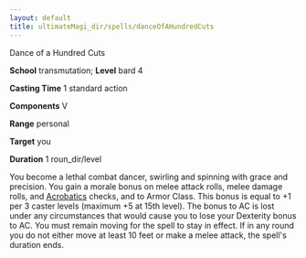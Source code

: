 ```yaml
---
layout: default
title: ultimateMagi_dir/spells/danceOfAHundredCuts
---
```

Dance of a Hundred Cuts

**School** transmutation; **Level** bard 4

**Casting Time** 1 standard action

**Components** V

**Range** personal

**Target** you

**Duration** 1 roun_dir/level

You become a lethal combat dancer, swirling and spinning with grace and precision. You gain a morale bonus on melee attack rolls, melee damage rolls, and [Acrobatics](skills/acrobatics#_acrobatics) checks, and to Armor Class. This bonus is equal to +1 per 3 caster levels (maximum +5 at 15th level). The bonus to AC is lost under any circumstances that would cause you to lose your Dexterity bonus to AC. You must remain moving for the spell to stay in effect. If in any round you do not either move at least 10 feet or make a melee attack, the spell's duration ends.

